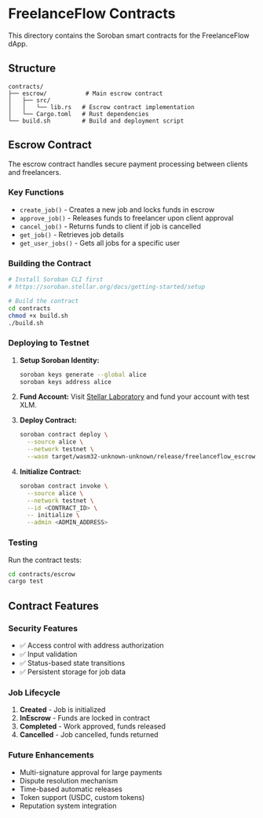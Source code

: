 # FreelanceFlow Contracts

This directory contains the Soroban smart contracts for the FreelanceFlow dApp.

## Structure

```
contracts/
├── escrow/           # Main escrow contract
│   ├── src/
│   │   └── lib.rs   # Escrow contract implementation
│   └── Cargo.toml   # Rust dependencies
└── build.sh         # Build and deployment script
```

## Escrow Contract

The escrow contract handles secure payment processing between clients and freelancers.

### Key Functions

- `create_job()` - Creates a new job and locks funds in escrow
- `approve_job()` - Releases funds to freelancer upon client approval
- `cancel_job()` - Returns funds to client if job is cancelled
- `get_job()` - Retrieves job details
- `get_user_jobs()` - Gets all jobs for a specific user

### Building the Contract

```bash
# Install Soroban CLI first
# https://soroban.stellar.org/docs/getting-started/setup

# Build the contract
cd contracts
chmod +x build.sh
./build.sh
```

### Deploying to Testnet

1. **Setup Soroban Identity:**

   ```bash
   soroban keys generate --global alice
   soroban keys address alice
   ```

2. **Fund Account:**
   Visit [Stellar Laboratory](https://laboratory.stellar.org/#account-creator?network=test) and fund your account with test XLM.

3. **Deploy Contract:**

   ```bash
   soroban contract deploy \
     --source alice \
     --network testnet \
     --wasm target/wasm32-unknown-unknown/release/freelanceflow_escrow.wasm
   ```

4. **Initialize Contract:**
   ```bash
   soroban contract invoke \
     --source alice \
     --network testnet \
     --id <CONTRACT_ID> \
     -- initialize \
     --admin <ADMIN_ADDRESS>
   ```

### Testing

Run the contract tests:

```bash
cd contracts/escrow
cargo test
```

## Contract Features

### Security Features

- ✅ Access control with address authorization
- ✅ Input validation
- ✅ Status-based state transitions
- ✅ Persistent storage for job data

### Job Lifecycle

1. **Created** - Job is initialized
2. **InEscrow** - Funds are locked in contract
3. **Completed** - Work approved, funds released
4. **Cancelled** - Job cancelled, funds returned

### Future Enhancements

- Multi-signature approval for large payments
- Dispute resolution mechanism
- Time-based automatic releases
- Token support (USDC, custom tokens)
- Reputation system integration
